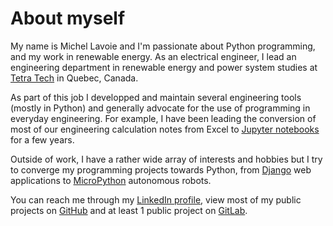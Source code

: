 # About myself

My name is Michel Lavoie and I'm passionate about Python programming, and my work in renewable energy. As an electrical engineer, I lead an engineering department in renewable energy and power system studies at [Tetra Tech](https://www.tetratech.com/) in Quebec, Canada.

As part of this job I developped and maintain several engineering tools (mostly in Python) and generally advocate for the use of programming in everyday engineering. For example, I have been leading the conversion of most of our engineering calculation notes from Excel to [Jupyter notebooks](https://jupyter.org/) for a few years.

Outside of work, I have a rather wide array of interests and hobbies but I try to converge my programming projects towards Python, from [Django](https://www.djangoproject.com/) web applications to [MicroPython](https://micropython.org/) autonomous robots.

You can reach me through my [LinkedIn profile](https://www.linkedin.com/in/michel-lavoie-71841526/), view most of my public projects on [GitHub](https://github.com/miek770) and at least 1 public project on [GitLab](https://gitlab.com/miek770).
